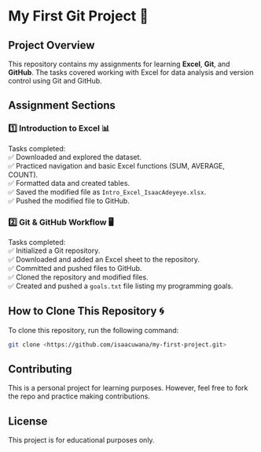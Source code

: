 # **My First Git Project 🚀**  

## **Project Overview**  
This repository contains my assignments for learning **Excel**, **Git**, and **GitHub**. The tasks covered working with Excel for data analysis and version control using Git and GitHub.  

## **Assignment Sections**  

### **1️⃣ Introduction to Excel 📊**  
Tasks completed:  
✅ Downloaded and explored the dataset.  
✅ Practiced navigation and basic Excel functions (SUM, AVERAGE, COUNT).  
✅ Formatted data and created tables.  
✅ Saved the modified file as `Intro_Excel_IsaacAdeyeye.xlsx`.  
✅ Pushed the modified file to GitHub.  

### **2️⃣ Git & GitHub Workflow 🖥️**  
Tasks completed:  
✅ Initialized a Git repository.  
✅ Downloaded and added an Excel sheet to the repository.  
✅ Committed and pushed files to GitHub.  
✅ Cloned the repository and modified files.  
✅ Created and pushed a `goals.txt` file listing my programming goals.  
 

## **How to Clone This Repository 🌀**  
To clone this repository, run the following command:  
```sh
git clone <https://github.com/isaacuwana/my-first-project.git>
```

## **Contributing**  
This is a personal project for learning purposes. However, feel free to fork the repo and practice making contributions.  

## **License**  
This project is for educational purposes only.  
